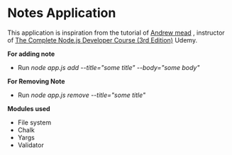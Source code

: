 # Notes Application
This application is inspiration from the tutorial of [Andrew mead](https://github.com/andrewjmead) , instructor of [The Complete Node.js Developer Course (3rd Edition)](https://www.udemy.com/course/the-complete-nodejs-developer-course-2/) Udemy.

**For adding note**

* Run _node app.js add --title="some title" --body="some body"_

**For Removing Note** 

* Run _node app.js remove --title="some title"_

**Modules used**
* File system
* Chalk
* Yargs
* Validator